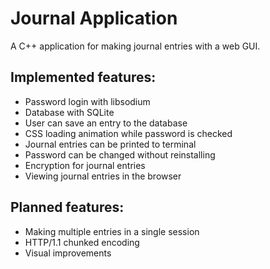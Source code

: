 # Journal Application
A C++ application for making journal entries with a web GUI.

## Implemented features:
- Password login with libsodium
- Database with SQLite
- User can save an entry to the database
- CSS loading animation while password is checked
- Journal entries can be printed to terminal
- Password can be changed without reinstalling
- Encryption for journal entries
- Viewing journal entries in the browser

## Planned features:
- Making multiple entries in a single session
- HTTP/1.1 chunked encoding
- Visual improvements